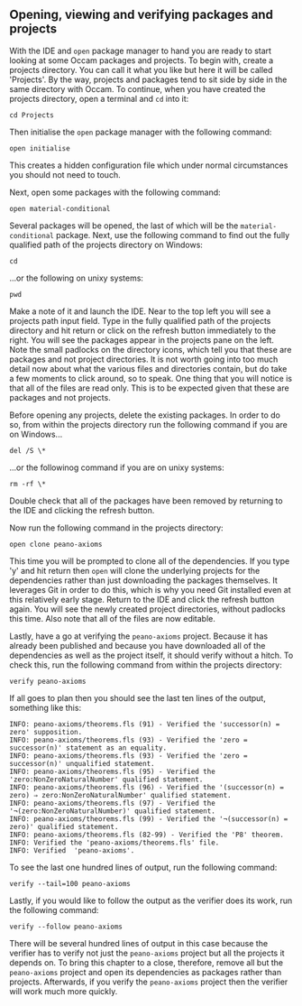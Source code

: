 ## Opening, viewing and verifying packages and projects

With the IDE and `open` package manager to hand you are ready to start looking at some Occam packages and projects.
To begin with, create a projects directory.
You can call it what you like but here it will be called 'Projects'.
By the way, projects and packages tend to sit side by side in the same directory with Occam.
To continue, when you have created the projects directory, open a terminal and `cd` into it:

```
cd Projects
```

Then initialise the `open` package manager with the following command:

```
open initialise
```

This creates a hidden configuration file which under normal circumstances you should not need to touch.

Next, open some packages with the following command:

```
open material-conditional
```

Several packages will be opened, the last of which will be the `material-conditional` package.
Next, use the following command to find out the fully qualified path of the projects directory on Windows:

```
cd
```

...or the following on unixy systems:

```
pwd
```

Make a note of it and launch the IDE.
Near to the top left you will see a projects path input field.
Type in the fully qualified path of the projects directory and hit return or click on the refresh button immediately to the right.
You will see the packages appear in the projects pane on the left.
Note the small padlocks on the directory icons, which tell you that these are packages and not project directories.
It is not worth going into too much detail now about what the various files and directories contain, but do take a few moments to click around, so to speak.
One thing that you will notice is that all of the files are read only.
This is to be expected given that these are packages and not projects.

Before opening any projects, delete the existing packages.
In order to do so, from within the projects directory run the following command if you are on Windows...

```
del /S \*
```

...or the followinog command if you are on unixy systems:

```
rm -rf \*
```

Double check that all of the packages have been removed by returning to the IDE and clicking the refresh button.

Now run the following command in the projects directory:

```
open clone peano-axioms
```

This time you will be prompted to clone all of the dependencies.
If you type 'y' and hit return then `open` will clone the underlying projects for the dependencies rather than just downloading the packages themselves.
It leverages Git in order to do this, which is why you need Git installed even at this relatively early stage.
Return to the IDE and click the refresh button again.
You will see the newly created project directories, without padlocks this time.
Also note that all of the files are now editable.

Lastly, have a go at verifying the `peano-axioms` project.
Because it has already been published and because you have downloaded all of the dependencies as well as the project itself, it should verify without a hitch.
To check this, run the following command from within the projects directory:

```
verify peano-axioms
```

If all goes to plan then you should see the last ten lines of the output, something like this:

```
INFO: peano-axioms/theorems.fls (91) - Verified the 'successor(n) = zero' supposition.
INFO: peano-axioms/theorems.fls (93) - Verified the 'zero = successor(n)' statement as an equality.
INFO: peano-axioms/theorems.fls (93) - Verified the 'zero = successor(n)' unqualified statement.
INFO: peano-axioms/theorems.fls (95) - Verified the 'zero:NonZeroNaturalNumber' qualified statement.
INFO: peano-axioms/theorems.fls (96) - Verified the '(successor(n) = zero) ⇒ zero:NonZeroNaturalNumber' qualified statement.
INFO: peano-axioms/theorems.fls (97) - Verified the '¬(zero:NonZeroNaturalNumber)' qualified statement.
INFO: peano-axioms/theorems.fls (99) - Verified the '¬(successor(n) = zero)' qualified statement.
INFO: peano-axioms/theorems.fls (82-99) - Verified the 'P8' theorem.
INFO: Verified the 'peano-axioms/theorems.fls' file.
INFO: Verified  'peano-axioms'.
```

To see the last one hundred lines of output, run the following command:

```
verify --tail=100 peano-axioms
```

Lastly, if you would like to follow the output as the verifier does its work, run the following command:

```
verify --follow peano-axioms
```

There will be several hundred lines of output in this case because the verifier has to verify not just the `peano-axioms` project but all the projects it depends on.
To bring this chapter to a close, therefore, remove all but the `peano-axioms` project and open its dependencies as packages rather than projects.
Afterwards, if you verify the `peano-axioms` project then the verifier will work much more quickly.
